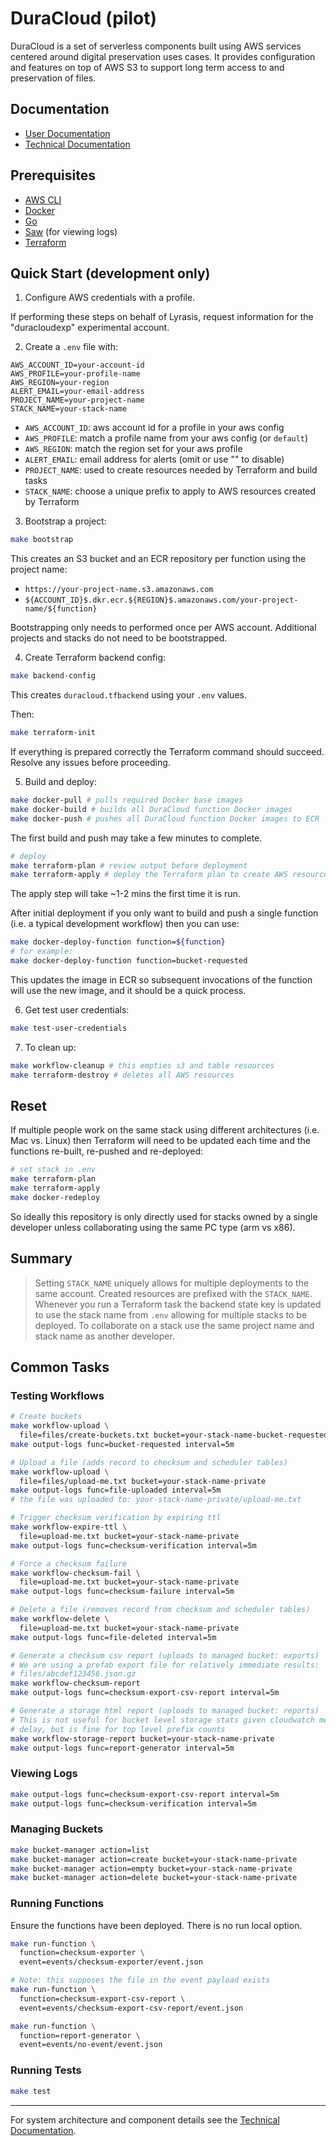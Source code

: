 # DuraCloud (pilot)

DuraCloud is a set of serverless components built using AWS services centered
around digital preservation uses cases. It provides configuration and features
on top of AWS S3 to support long term access to and preservation of files.

## Documentation

- [User Documentation](#)
- [Technical Documentation](TECHNICAL.md)

## Prerequisites

- [AWS CLI](https://docs.aws.amazon.com/cli/latest/userguide/getting-started-install.html)
- [Docker](https://docs.docker.com/engine/install/)
- [Go](https://go.dev/doc/install)
- [Saw](https://github.com/TylerBrock/saw) (for viewing logs)
- [Terraform](https://developer.hashicorp.com/terraform)

## Quick Start (development only)

1. Configure AWS credentials with a profile.

If performing these steps on behalf of Lyrasis, request information for the
"duracloudexp" experimental account.

2. Create a `.env` file with:

```
AWS_ACCOUNT_ID=your-account-id
AWS_PROFILE=your-profile-name
AWS_REGION=your-region
ALERT_EMAIL=your-email-address
PROJECT_NAME=your-project-name
STACK_NAME=your-stack-name
```

- `AWS_ACCOUNT_ID`: aws account id for a profile in your aws config
- `AWS_PROFILE`: match a profile name from your aws config (or `default`)
- `AWS_REGION`: match the region set for your aws profile
- `ALERT_EMAIL`: email address for alerts (omit or use "" to disable)
- `PROJECT_NAME`: used to create resources needed by Terraform and build tasks
- `STACK_NAME`: choose a unique prefix to apply to AWS resources created by Terraform

3. Bootstrap a project:

```bash
make bootstrap
```

This creates an S3 bucket and an ECR repository per function using the project name:

- `https://your-project-name.s3.amazonaws.com`
- `${ACCOUNT_ID}$.dkr.ecr.${REGION}$.amazonaws.com/your-project-name/${function}`

Bootstrapping only needs to performed once per AWS account. Additional projects
and stacks do not need to be bootstrapped.

4. Create Terraform backend config:

```bash
make backend-config
```

This creates `duracloud.tfbackend` using your `.env` values.

Then:

```bash
make terraform-init
```

If everything is prepared correctly the Terraform command should succeed. Resolve
any issues before proceeding.

5. Build and deploy:

```bash
make docker-pull # pulls required Docker base images
make docker-build # builds all DuraCloud function Docker images
make docker-push # pushes all DuraCloud function Docker images to ECR
```

The first build and push may take a few minutes to complete.

```bash
# deploy
make terraform-plan # review output before deployment
make terraform-apply # deploy the Terraform plan to create AWS resources
```

The apply step will take ~1-2 mins the first time it is run.

After initial deployment if you only want to build and push a single
function (i.e. a typical development workflow) then you can use:

```bash
make docker-deploy-function function=${function}
# for example:
make docker-deploy-function function=bucket-requested
```

This updates the image in ECR so subsequent invocations of the function
will use the new image, and it should be a quick process.

6. Get test user credentials:

```bash
make test-user-credentials
```

7. To clean up:

```bash
make workflow-cleanup # this empties s3 and table resources
make terraform-destroy # deletes all AWS resources
```

## Reset

If multiple people work on the same stack using different architectures
(i.e. Mac vs. Linux) then Terraform will need to be updated each time
and the functions re-built, re-pushed and re-deployed:

```bash
# set stack in .env
make terraform-plan
make terraform-apply
make docker-redeploy
```

So ideally this repository is only directly used for stacks owned
by a single developer unless collaborating using the same PC type
(arm vs x86).

## Summary

> Setting `STACK_NAME` uniquely allows for multiple deployments to the same account. Created resources are prefixed with the `STACK_NAME`. Whenever you run a Terraform task the backend state key is updated to use the stack name from `.env` allowing for multiple stacks to be deployed. To collaborate on a stack use the same project name and stack name as another developer.

## Common Tasks

### Testing Workflows

```bash
# Create buckets
make workflow-upload \
  file=files/create-buckets.txt bucket=your-stack-name-bucket-requested
make output-logs func=bucket-requested interval=5m

# Upload a file (adds record to checksum and scheduler tables)
make workflow-upload \
  file=files/upload-me.txt bucket=your-stack-name-private
make output-logs func=file-uploaded interval=5m
# the file was uploaded to: your-stack-name-private/upload-me.txt

# Trigger checksum verification by expiring ttl
make workflow-expire-ttl \
  file=upload-me.txt bucket=your-stack-name-private
make output-logs func=checksum-verification interval=5m

# Force a checksum failure
make workflow-checksum-fail \
  file=upload-me.txt bucket=your-stack-name-private
make output-logs func=checksum-failure interval=5m

# Delete a file (removes record from checksum and scheduler tables)
make workflow-delete \
  file=upload-me.txt bucket=your-stack-name-private
make output-logs func=file-deleted interval=5m

# Generate a checksum csv report (uploads to managed bucket: exports)
# We are using a prefab export file for relatively immediate results:
# files/abcdef123456.json.gz
make workflow-checksum-report
make output-logs func=checksum-export-csv-report interval=5m

# Generate a storage html report (uploads to managed bucket: reports)
# This is not useful for bucket level storage stats given cloudwatch metrics
# delay, but is fine for top level prefix counts
make workflow-storage-report bucket=your-stack-name-private
make output-logs func=report-generator interval=5m
```

### Viewing Logs

```bash
make output-logs func=checksum-export-csv-report interval=5m
make output-logs func=checksum-verification interval=5m
```

### Managing Buckets

```bash
make bucket-manager action=list
make bucket-manager action=create bucket=your-stack-name-private
make bucket-manager action=empty bucket=your-stack-name-private
make bucket-manager action=delete bucket=your-stack-name-private
```

### Running Functions

Ensure the functions have been deployed. There is no run local option.

```bash
make run-function \
  function=checksum-exporter \
  event=events/checksum-exporter/event.json

# Note: this supposes the file in the event payload exists
make run-function \
  function=checksum-export-csv-report \
  event=events/checksum-export-csv-report/event.json

make run-function \
  function=report-generator \
  event=events/no-event/event.json
```

### Running Tests

```bash
make test
```

---

For system architecture and component details see the [Technical Documentation](TECHNICAL.md).
